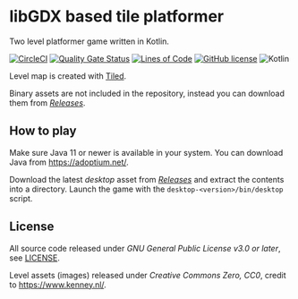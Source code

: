 # libGDX based tile platformer

Two level platformer game written in Kotlin.

[![CircleCI](https://circleci.com/gh/hider/tilegame/tree/main.svg?style=shield)](https://circleci.com/gh/hider/tilegame/tree/main)
[![Quality Gate Status](https://sonarcloud.io/api/project_badges/measure?project=hider_tilegame&metric=alert_status)](https://sonarcloud.io/summary/new_code?id=hider_tilegame)
[![Lines of Code](https://sonarcloud.io/api/project_badges/measure?project=hider_tilegame&metric=ncloc)](https://sonarcloud.io/summary/new_code?id=hider_tilegame)
[![GitHub license](https://img.shields.io/github/license/hider/tilegame)](https://github.com/hider/tilegame/blob/main/LICENSE)
![Kotlin](https://img.shields.io/badge/kotlin-1.6-0095D5?&logo=kotlin)

Level map is created with [Tiled](https://www.mapeditor.org/).

Binary assets are not included in the repository, instead you can download them from [_Releases_](https://github.com/hider/tilegame/releases/download/v0.0.1/assets.zip).

## How to play

Make sure Java 11 or newer is available in your system. You can download Java from https://adoptium.net/.

Download the latest _desktop_ asset from [_Releases_](https://github.com/hider/tilegame/releases/latest) and extract the contents into a directory. Launch the game with the `desktop-<version>/bin/desktop` script. 

## License

All source code released under _GNU General Public License v3.0 or later_, see [LICENSE](/LICENSE).

Level assets (images) released under _Creative Commons Zero, CC0_, credit to https://www.kenney.nl/.
